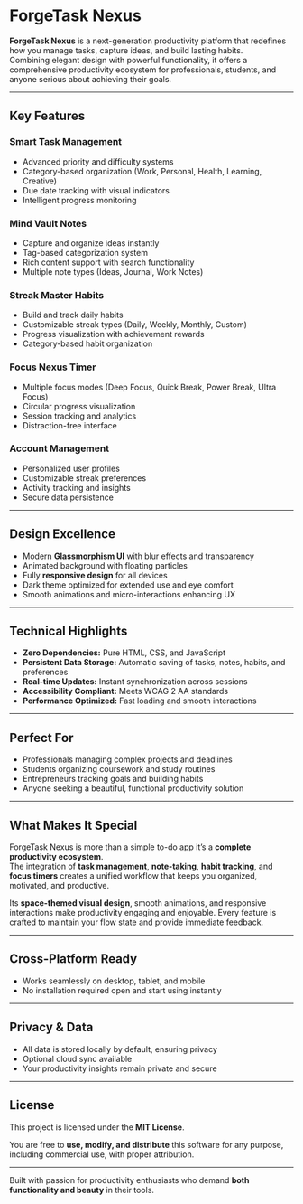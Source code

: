 # ForgeTask Nexus

**ForgeTask Nexus** is a next-generation productivity platform that redefines how you manage tasks, capture ideas, and build lasting habits.  
Combining elegant design with powerful functionality, it offers a comprehensive productivity ecosystem for professionals, students, and anyone serious about achieving their goals.

---

## Key Features

### Smart Task Management
- Advanced priority and difficulty systems  
- Category-based organization (Work, Personal, Health, Learning, Creative)  
- Due date tracking with visual indicators  
- Intelligent progress monitoring  

### Mind Vault Notes
- Capture and organize ideas instantly  
- Tag-based categorization system  
- Rich content support with search functionality  
- Multiple note types (Ideas, Journal, Work Notes)  

### Streak Master Habits
- Build and track daily habits  
- Customizable streak types (Daily, Weekly, Monthly, Custom)  
- Progress visualization with achievement rewards  
- Category-based habit organization  

### Focus Nexus Timer
- Multiple focus modes (Deep Focus, Quick Break, Power Break, Ultra Focus)  
- Circular progress visualization  
- Session tracking and analytics  
- Distraction-free interface  

### Account Management
- Personalized user profiles  
- Customizable streak preferences  
- Activity tracking and insights  
- Secure data persistence  

---

## Design Excellence
- Modern **Glassmorphism UI** with blur effects and transparency  
- Animated background with floating particles  
- Fully **responsive design** for all devices  
- Dark theme optimized for extended use and eye comfort  
- Smooth animations and micro-interactions enhancing UX  

---

## Technical Highlights
- **Zero Dependencies:** Pure HTML, CSS, and JavaScript  
- **Persistent Data Storage:** Automatic saving of tasks, notes, habits, and preferences  
- **Real-time Updates:** Instant synchronization across sessions  
- **Accessibility Compliant:** Meets WCAG 2 AA standards  
- **Performance Optimized:** Fast loading and smooth interactions  

---

## Perfect For
- Professionals managing complex projects and deadlines  
- Students organizing coursework and study routines  
- Entrepreneurs tracking goals and building habits  
- Anyone seeking a beautiful, functional productivity solution  

---

## What Makes It Special
ForgeTask Nexus is more than a simple to-do app it’s a **complete productivity ecosystem**.  
The integration of **task management**, **note-taking**, **habit tracking**, and **focus timers** creates a unified workflow that keeps you organized, motivated, and productive.  

Its **space-themed visual design**, smooth animations, and responsive interactions make productivity engaging and enjoyable. Every feature is crafted to maintain your flow state and provide immediate feedback.

---

## Cross-Platform Ready
- Works seamlessly on desktop, tablet, and mobile  
- No installation required open and start using instantly  

---

## Privacy & Data
- All data is stored locally by default, ensuring privacy  
- Optional cloud sync available  
- Your productivity insights remain private and secure  

---

## License
This project is licensed under the **MIT License**. 

You are free to **use, modify, and distribute** this software for any purpose, including commercial use, with proper attribution.

---

Built with passion for productivity enthusiasts who demand **both functionality and beauty** in their tools.

